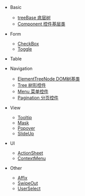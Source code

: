 - Basic
  - [treeBase 底层树](components/basic/treeBase/README.md)
  - [Component 控件基层类](components/basic/Component/README.md)
- Form
  - [CheckBox ](/components/form/CheckBox/README.md)
  - [Toggle ](/components/form/Toggle/README.md)

- Table

- Navigation
  - [ElementTreeNode DOM树基类](/components/nav/ElementTreeNode/README.md)
  - [Tree 树形控件](/components/nav/Tree/README.md)
  - [Menu 菜单控件](/components/nav/Menu/README.md)
  - [Pagination 分页控件](/components/nav/Pagination/README.md)

- View 
  - [Tooltip ](/components/view/tooltip/README.md)
  - [Mask ](/components/view/mask/README.md)
  - [Popover ](/components/view/popover/README.md) 
  - [SlideUp ](/components/view/slideup/README.md)

- UI
  - [ActionSheet ](/components/ui/actionSheet/README.md)
  - [ContextMenu ](/components/ui/contextMenu/README.md)

- Other
  - [Affix ](/components/other/Affix/README.md)
  - [SwipeOut ](/components/other/SwipeOut/README.md)
  - [UserSelect ](/components/other/UserSelect/README.md)